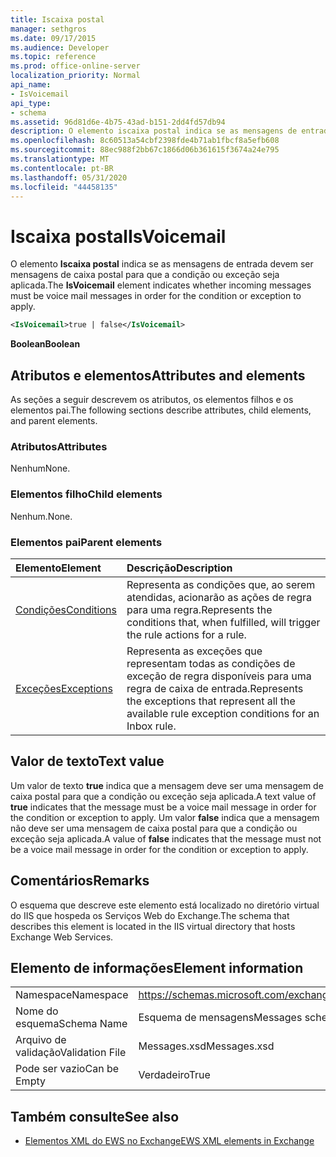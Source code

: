 ```yaml
---
title: Iscaixa postal
manager: sethgros
ms.date: 09/17/2015
ms.audience: Developer
ms.topic: reference
ms.prod: office-online-server
localization_priority: Normal
api_name:
- IsVoicemail
api_type:
- schema
ms.assetid: 96d81d6e-4b75-43ad-b151-2dd4fd57db94
description: O elemento iscaixa postal indica se as mensagens de entrada devem ser mensagens de caixa postal para que a condição ou exceção seja aplicada.
ms.openlocfilehash: 8c60513a54cbf2398fde4b71ab1fbcf8a5efb608
ms.sourcegitcommit: 88ec988f2bb67c1866d06b361615f3674a24e795
ms.translationtype: MT
ms.contentlocale: pt-BR
ms.lasthandoff: 05/31/2020
ms.locfileid: "44458135"
---
```

# <a name="isvoicemail"></a><span data-ttu-id="5fde0-103">Iscaixa postal</span><span class="sxs-lookup"><span data-stu-id="5fde0-103">IsVoicemail</span></span>

<span data-ttu-id="5fde0-104">O elemento **Iscaixa postal** indica se as mensagens de entrada devem ser mensagens de caixa postal para que a condição ou exceção seja aplicada.</span><span class="sxs-lookup"><span data-stu-id="5fde0-104">The **IsVoicemail** element indicates whether incoming messages must be voice mail messages in order for the condition or exception to apply.</span></span> 
  
```XML
<IsVoicemail>true | false</IsVoicemail>
```

 <span data-ttu-id="5fde0-105">**Boolean**</span><span class="sxs-lookup"><span data-stu-id="5fde0-105">**Boolean**</span></span>
## <a name="attributes-and-elements"></a><span data-ttu-id="5fde0-106">Atributos e elementos</span><span class="sxs-lookup"><span data-stu-id="5fde0-106">Attributes and elements</span></span>

<span data-ttu-id="5fde0-107">As seções a seguir descrevem os atributos, os elementos filhos e os elementos pai.</span><span class="sxs-lookup"><span data-stu-id="5fde0-107">The following sections describe attributes, child elements, and parent elements.</span></span>
  
### <a name="attributes"></a><span data-ttu-id="5fde0-108">Atributos</span><span class="sxs-lookup"><span data-stu-id="5fde0-108">Attributes</span></span>

<span data-ttu-id="5fde0-109">Nenhum</span><span class="sxs-lookup"><span data-stu-id="5fde0-109">None.</span></span>
  
### <a name="child-elements"></a><span data-ttu-id="5fde0-110">Elementos filho</span><span class="sxs-lookup"><span data-stu-id="5fde0-110">Child elements</span></span>

<span data-ttu-id="5fde0-111">Nenhum.</span><span class="sxs-lookup"><span data-stu-id="5fde0-111">None.</span></span>
  
### <a name="parent-elements"></a><span data-ttu-id="5fde0-112">Elementos pai</span><span class="sxs-lookup"><span data-stu-id="5fde0-112">Parent elements</span></span>

|<span data-ttu-id="5fde0-113">**Elemento**</span><span class="sxs-lookup"><span data-stu-id="5fde0-113">**Element**</span></span>|<span data-ttu-id="5fde0-114">**Descrição**</span><span class="sxs-lookup"><span data-stu-id="5fde0-114">**Description**</span></span>|
|:-----|:-----|
|[<span data-ttu-id="5fde0-115">Condições</span><span class="sxs-lookup"><span data-stu-id="5fde0-115">Conditions</span></span>](conditions.md) <br/> |<span data-ttu-id="5fde0-116">Representa as condições que, ao serem atendidas, acionarão as ações de regra para uma regra.</span><span class="sxs-lookup"><span data-stu-id="5fde0-116">Represents the conditions that, when fulfilled, will trigger the rule actions for a rule.</span></span>  <br/> |
|[<span data-ttu-id="5fde0-117">Exceções</span><span class="sxs-lookup"><span data-stu-id="5fde0-117">Exceptions</span></span>](exceptions.md) <br/> |<span data-ttu-id="5fde0-118">Representa as exceções que representam todas as condições de exceção de regra disponíveis para uma regra de caixa de entrada.</span><span class="sxs-lookup"><span data-stu-id="5fde0-118">Represents the exceptions that represent all the available rule exception conditions for an Inbox rule.</span></span>  <br/> |
   
## <a name="text-value"></a><span data-ttu-id="5fde0-119">Valor de texto</span><span class="sxs-lookup"><span data-stu-id="5fde0-119">Text value</span></span>

<span data-ttu-id="5fde0-120">Um valor de texto **true** indica que a mensagem deve ser uma mensagem de caixa postal para que a condição ou exceção seja aplicada.</span><span class="sxs-lookup"><span data-stu-id="5fde0-120">A text value of **true** indicates that the message must be a voice mail message in order for the condition or exception to apply.</span></span> <span data-ttu-id="5fde0-121">Um valor **false** indica que a mensagem não deve ser uma mensagem de caixa postal para que a condição ou exceção seja aplicada.</span><span class="sxs-lookup"><span data-stu-id="5fde0-121">A value of **false** indicates that the message must not be a voice mail message in order for the condition or exception to apply.</span></span> 
  
## <a name="remarks"></a><span data-ttu-id="5fde0-122">Comentários</span><span class="sxs-lookup"><span data-stu-id="5fde0-122">Remarks</span></span>

<span data-ttu-id="5fde0-123">O esquema que descreve este elemento está localizado no diretório virtual do IIS que hospeda os Serviços Web do Exchange.</span><span class="sxs-lookup"><span data-stu-id="5fde0-123">The schema that describes this element is located in the IIS virtual directory that hosts Exchange Web Services.</span></span>
  
## <a name="element-information"></a><span data-ttu-id="5fde0-124">Elemento de informações</span><span class="sxs-lookup"><span data-stu-id="5fde0-124">Element information</span></span>

|||
|:-----|:-----|
|<span data-ttu-id="5fde0-125">Namespace</span><span class="sxs-lookup"><span data-stu-id="5fde0-125">Namespace</span></span>  <br/> |https://schemas.microsoft.com/exchange/services/2006/messages  <br/> |
|<span data-ttu-id="5fde0-126">Nome do esquema</span><span class="sxs-lookup"><span data-stu-id="5fde0-126">Schema Name</span></span>  <br/> |<span data-ttu-id="5fde0-127">Esquema de mensagens</span><span class="sxs-lookup"><span data-stu-id="5fde0-127">Messages schema</span></span>  <br/> |
|<span data-ttu-id="5fde0-128">Arquivo de validação</span><span class="sxs-lookup"><span data-stu-id="5fde0-128">Validation File</span></span>  <br/> |<span data-ttu-id="5fde0-129">Messages.xsd</span><span class="sxs-lookup"><span data-stu-id="5fde0-129">Messages.xsd</span></span>  <br/> |
|<span data-ttu-id="5fde0-130">Pode ser vazio</span><span class="sxs-lookup"><span data-stu-id="5fde0-130">Can be Empty</span></span>  <br/> |<span data-ttu-id="5fde0-131">Verdadeiro</span><span class="sxs-lookup"><span data-stu-id="5fde0-131">True</span></span>  <br/> |
   
## <a name="see-also"></a><span data-ttu-id="5fde0-132">Também consulte</span><span class="sxs-lookup"><span data-stu-id="5fde0-132">See also</span></span>



- [<span data-ttu-id="5fde0-133">Elementos XML do EWS no Exchange</span><span class="sxs-lookup"><span data-stu-id="5fde0-133">EWS XML elements in Exchange</span></span>](ews-xml-elements-in-exchange.md)

